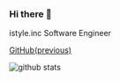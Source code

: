 ### Hi there 👋

istyle.inc Software Engineer

[GitHub(previous)](https://github.com/ozbannot) 

![github stats](https://github-readme-stats.vercel.app/api/top-langs/?username=ozbannot&layout=compact&theme=tokyonight)
